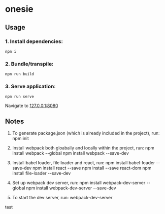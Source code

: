# onesie

## Usage  
### 1. Install dependencies:

```
npm i 
```

### 2. Bundle/transpile:

```
npm run build
```

### 3. Serve application:

```
npm run serve 
```

Navigate to [127.0.0.1:8080](http://127.0.0.1:8080/)


## Notes
1. To generate package.json (which is already included in the project), run:
   npm init

2. Install webpack both gloabally and locally within the project, run:
   npm install webpack --global
   npm install webpack --save-dev

3. Install babel loader, file loader and react, run:
   npm install babel-loader --save-dev
   npm install react --save
   npm install --save react-dom
   npm install file-loader --save-dev

4. Set up webpack dev server, run:
   npm install webpack-dev-server --global
   npm install webpack-dev-server --save-dev

5. To start the dev server, run:
   webpack-dev-server
 








test
